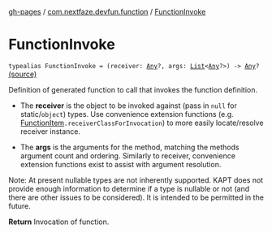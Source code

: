 [gh-pages](../index.md) / [com.nextfaze.devfun.function](index.md) / [FunctionInvoke](./-function-invoke.md)

# FunctionInvoke

`typealias FunctionInvoke = (receiver: `[`Any`](https://kotlinlang.org/api/latest/jvm/stdlib/kotlin/-any/index.html)`?, args: `[`List`](https://kotlinlang.org/api/latest/jvm/stdlib/kotlin.collections/-list/index.html)`<`[`Any`](https://kotlinlang.org/api/latest/jvm/stdlib/kotlin/-any/index.html)`?>) -> `[`Any`](https://kotlinlang.org/api/latest/jvm/stdlib/kotlin/-any/index.html)`?` [(source)](https://github.com/NextFaze/dev-fun/tree/master/devfun-annotations/src/main/java/com/nextfaze/devfun/function/FunctionDefinitions.kt#L28)

Definition of generated function to call that invokes the function definition.

* The **receiver** is the object to be invoked against (pass in `null` for static/`object`) types.
Use convenience extension functions (e.g. [FunctionItem](-function-item/index.md)`.receiverClassForInvocation`) to more easily locate/resolve receiver instance.

* The **args** is the arguments for the method, matching the methods argument count and ordering.
Similarly to receiver, convenience extension functions exist to assist with argument resolution.

Note: At present nullable types are not inherently supported.
KAPT does not provide enough information to determine if a type is nullable or not (and there are other
issues to be considered). It is intended to be permitted in the future.

**Return**
Invocation of function.

